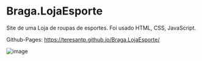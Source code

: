 # Braga.LojaEsporte

Site de uma Loja de roupas de esportes.
Foi usado HTML, CSS, JavaScript.


Github-Pages: https://teresantp.github.io/Braga.LojaEsporte/

![image](https://user-images.githubusercontent.com/99503156/209740182-710a9eb5-707b-472e-81c8-5e0577910c94.png)

